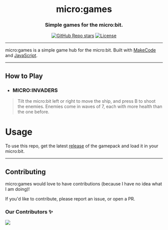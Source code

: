 <div align="center">
  <h1 align="center">micro:games</h1>
  <h3>Simple games for the micro:bit.</h3>
</div>

<div align="center">
  <a href="https://github.com/orn8/micro-games/stargazers"><img alt="GitHub Repo stars" src="https://img.shields.io/github/stars/orn8/micro-games?style=for-the-badge"></a>
  <a href="https://github.com/orn8/micro-games/blob/master/LICENSE"><img alt="License" src="https://img.shields.io/badge/license-GNUv3-purple?style=for-the-badge"></a>
</div>

---

micro:games is a simple game hub for the micro:bit. Built with [MakeCode](https://makecode.microbit.org/) and [JavaScript](https://developer.mozilla.org/en-US/docs/Web/JavaScript).

---

## How to Play

* ### MICRO:INVADERS
> Tilt the micro:bit left or right to move the ship, and press B to shoot the enemies. Enemies come in waves of 7, each with more health than the one before.

# Usage

To use this repo, get the latest [release](https://github.com/orn8/micro-games/releases) of the gamepack and load it in your micro:bit.

---

## Contributing

micro:games would love to have contributions (because I have no idea what I am doing)!

If you'd like to contribute, please report an issue, or open a PR.

### Our Contributors ✨

<a href="https://github.com/orn8/micro-games/graphs/contributors">
  <img src="https://contrib.rocks/image?repo=orn8/micro-games" />
</a>
